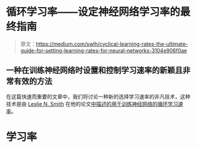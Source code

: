 # 循环学习率——设定神经网络学习率的最终指南

> 原文：<https://medium.com/swlh/cyclical-learning-rates-the-ultimate-guide-for-setting-learning-rates-for-neural-networks-3104e906f0ae>

## **一种在训练神经网络时设置和控制学习速率的新颖且非常有效的方法**

在这篇快速而重要的文章中，我们将讨论一种新的选择学习速率的非凡技术，这种技术是由 [Leslie N. Smith](https://arxiv.org/search/cs?searchtype=author&query=Smith%2C+L+N) 在他的论文[中描述的用于训练神经网络的循环学习速率](https://arxiv.org/abs/1506.01186)。

# 学习率